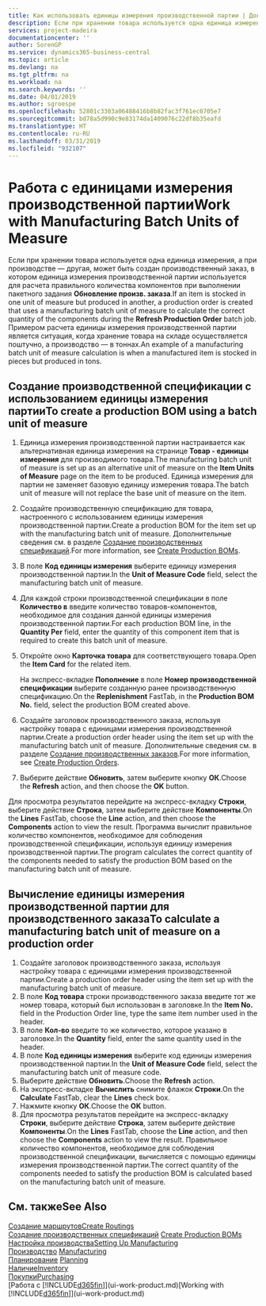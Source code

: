 ```yaml
---
title: Как использовать единицы измерения производственной партии | Документы Майкрософт
description: Если при хранении товара используется одна единица измерения, а при производстве — другая, то производственный заказ должен использовать единицы измерения производственной партии для расчета правильного количества компонентов. Примером расчета единицы измерения производственной партии является ситуация, когда хранение товара на складе осуществляется поштучно, а производство — в тоннах.
services: project-madeira
documentationcenter: ''
author: SorenGP
ms.service: dynamics365-business-central
ms.topic: article
ms.devlang: na
ms.tgt_pltfrm: na
ms.workload: na
ms.search.keywords: ''
ms.date: 04/01/2019
ms.author: sgroespe
ms.openlocfilehash: 52801c3303a06488416b8b82fac3f761ec0705e7
ms.sourcegitcommit: bd78a5d990c9e83174da1409076c22df8b35eafd
ms.translationtype: HT
ms.contentlocale: ru-RU
ms.lasthandoff: 03/31/2019
ms.locfileid: "932107"
---
```

# <a name="work-with-manufacturing-batch-units-of-measure"></a><span data-ttu-id="dc619-104">Работа с единицами измерения производственной партии</span><span class="sxs-lookup"><span data-stu-id="dc619-104">Work with Manufacturing Batch Units of Measure</span></span>
<span data-ttu-id="dc619-105">Если при хранении товара используется одна единица измерения, а при производстве — другая, может быть создан производственный заказ, в котором единица измерения производственной партии используется для расчета правильного количества компонентов при выполнении пакетного задания **Обновление произв. заказа**.</span><span class="sxs-lookup"><span data-stu-id="dc619-105">If an item is stocked in one unit of measure but produced in another, a production order is created that uses a manufacturing batch unit of measure to calculate the correct quantity of the components during the **Refresh Production Order** batch job.</span></span> <span data-ttu-id="dc619-106">Примером расчета единицы измерения производственной партии является ситуация, когда хранение товара на складе осуществляется поштучно, а производство — в тоннах.</span><span class="sxs-lookup"><span data-stu-id="dc619-106">An example of a manufacturing batch unit of measure calculation is when a manufactured item is stocked in pieces but produced in tons.</span></span>  

## <a name="to-create-a-production-bom-using-a-batch-unit-of-measure"></a><span data-ttu-id="dc619-107">Создание производственной спецификации с использованием единицы измерения партии</span><span class="sxs-lookup"><span data-stu-id="dc619-107">To create a production BOM using a batch unit of measure</span></span>  
1.  <span data-ttu-id="dc619-108">Единица измерения производственной партии настраивается как альтернативная единица измерения на странице **Товар - единицы измерения** для производимого товара.</span><span class="sxs-lookup"><span data-stu-id="dc619-108">The manufacturing batch unit of measure is set up as an alternative unit of measure on the **Item Units of Measure** page on the item to be produced.</span></span> <span data-ttu-id="dc619-109">Единица измерения для партии не заменяет базовую единицу измерения товара.</span><span class="sxs-lookup"><span data-stu-id="dc619-109">The batch unit of measure will not replace the base unit of measure on the item.</span></span>  
2.  <span data-ttu-id="dc619-110">Создайте производственную спецификацию для товара, настроенного с использованием единицы измерения производственной партии.</span><span class="sxs-lookup"><span data-stu-id="dc619-110">Create a production BOM for the item set up with the manufacturing batch unit of measure.</span></span> <span data-ttu-id="dc619-111">Дополнительные сведения см. в разделе [Создание производственных спецификаций](production-how-to-create-production-boms.md).</span><span class="sxs-lookup"><span data-stu-id="dc619-111">For more information, see [Create Production BOMs](production-how-to-create-production-boms.md).</span></span>  
3.  <span data-ttu-id="dc619-112">В поле **Код единицы измерения** выберите единицу измерения производственной партии.</span><span class="sxs-lookup"><span data-stu-id="dc619-112">In the **Unit of Measure Code** field, select the manufacturing batch unit of measure.</span></span>  
4.  <span data-ttu-id="dc619-113">Для каждой строки производственной спецификации в поле **Количество в** введите количество товаров-компонентов, необходимое для создания данной единицы измерения производственной партии.</span><span class="sxs-lookup"><span data-stu-id="dc619-113">For each production BOM line, in the **Quantity Per** field, enter the quantity of this component item that is required to create this batch unit of measure.</span></span>  
5.  <span data-ttu-id="dc619-114">Откройте окно **Карточка товара** для соответствующего товара.</span><span class="sxs-lookup"><span data-stu-id="dc619-114">Open the **Item Card** for the related item.</span></span>  

    <span data-ttu-id="dc619-115">На экспресс-вкладке **Пополнение** в поле **Номер производственной спецификации** выберите созданную ранее производственную спецификацию.</span><span class="sxs-lookup"><span data-stu-id="dc619-115">On the **Replenishment** FastTab, in the **Production BOM No.** field, select the production BOM created above.</span></span>  
6.  <span data-ttu-id="dc619-116">Создайте заголовок производственного заказа, используя настройку товара с единицами измерения производственной партии.</span><span class="sxs-lookup"><span data-stu-id="dc619-116">Create a production order header using the item set up with the manufacturing batch unit of measure.</span></span> <span data-ttu-id="dc619-117">Дополнительные сведения см. в разделе [Создание производственных заказов](production-how-to-create-production-orders.md).</span><span class="sxs-lookup"><span data-stu-id="dc619-117">For more information, see [Create Production Orders](production-how-to-create-production-orders.md).</span></span>  
7.  <span data-ttu-id="dc619-118">Выберите действие **Обновить**, затем выберите кнопку **ОК**.</span><span class="sxs-lookup"><span data-stu-id="dc619-118">Choose the **Refresh** action, and then choose  the **OK** button.</span></span>  

<span data-ttu-id="dc619-119">Для просмотра результатов перейдите на экспресс-вкладку **Строки**, выберите действие **Строка**, затем выберите действие **Компоненты**.</span><span class="sxs-lookup"><span data-stu-id="dc619-119">On the **Lines** FastTab, choose the **Line** action, and then choose the **Components** action to view the result.</span></span> <span data-ttu-id="dc619-120">Программа вычислит правильное количество компонентов, необходимое для соблюдения производственной спецификации, используя единицу измерения производственной партии.</span><span class="sxs-lookup"><span data-stu-id="dc619-120">The program calculates the correct quantity of the components needed to satisfy the production BOM based on the manufacturing batch unit of measure.</span></span>  

## <a name="to-calculate-a-manufacturing-batch-unit-of-measure-on-a-production-order"></a><span data-ttu-id="dc619-121">Вычисление единицы измерения производственной партии для производственного заказа</span><span class="sxs-lookup"><span data-stu-id="dc619-121">To calculate a manufacturing batch unit of measure on a production order</span></span>  
1.  <span data-ttu-id="dc619-122">Создайте заголовок производственного заказа, используя настройку товара с единицами измерения производственной партии.</span><span class="sxs-lookup"><span data-stu-id="dc619-122">Create a production order header using the item set up with the manufacturing batch unit of measure.</span></span>  
2.  <span data-ttu-id="dc619-123">В поле **Код товара** строки производственного заказа введите тот же номер товара, который был использован в заголовке.</span><span class="sxs-lookup"><span data-stu-id="dc619-123">In the **Item No.** field in the Production Order line, type the same item number used in the header.</span></span>  
3.  <span data-ttu-id="dc619-124">В поле **Кол-во** введите то же количество, которое указано в заголовке.</span><span class="sxs-lookup"><span data-stu-id="dc619-124">In the **Quantity** field, enter the same quantity used in the header.</span></span>  
4.  <span data-ttu-id="dc619-125">В поле **Код единицы измерения** выберите код единицы измерения производственной партии.</span><span class="sxs-lookup"><span data-stu-id="dc619-125">In the **Unit of Measure Code** field, select the manufacturing batch unit of measure code.</span></span>  
5.  <span data-ttu-id="dc619-126">Выберите действие **Обновить**.</span><span class="sxs-lookup"><span data-stu-id="dc619-126">Choose the **Refresh** action.</span></span>
6.  <span data-ttu-id="dc619-127">На экспресс-вкладке **Вычислить** снимите флажок **Строки**.</span><span class="sxs-lookup"><span data-stu-id="dc619-127">On the **Calculate** FastTab, clear the **Lines** check box.</span></span>  
7.  <span data-ttu-id="dc619-128">Нажмите кнопку **ОК**.</span><span class="sxs-lookup"><span data-stu-id="dc619-128">Choose the **OK** button.</span></span>  
8.  <span data-ttu-id="dc619-129">Для просмотра результатов перейдите на экспресс-вкладку **Строки**, выберите действие **Строка**, затем выберите действие **Компоненты**.</span><span class="sxs-lookup"><span data-stu-id="dc619-129">On the **Lines** FastTab, choose the **Line** action, and then choose the **Components** action to view the result.</span></span> <span data-ttu-id="dc619-130">Правильное количество компонентов, необходимое для соблюдения производственной спецификации, вычисляется с помощью единицы измерения производственной партии.</span><span class="sxs-lookup"><span data-stu-id="dc619-130">The correct quantity of the components needed to satisfy the production BOM is calculated based on the manufacturing batch unit of measure.</span></span>  

## <a name="see-also"></a><span data-ttu-id="dc619-131">См. также</span><span class="sxs-lookup"><span data-stu-id="dc619-131">See Also</span></span>  
[<span data-ttu-id="dc619-132">Создание маршрутов</span><span class="sxs-lookup"><span data-stu-id="dc619-132">Create Routings</span></span>](production-how-to-create-routings.md)  
<span data-ttu-id="dc619-133">[Создание производственных спецификаций](production-how-to-create-production-boms.md)   </span><span class="sxs-lookup"><span data-stu-id="dc619-133">[Create Production BOMs](production-how-to-create-production-boms.md)   </span></span>  
[<span data-ttu-id="dc619-134">Настройка производства</span><span class="sxs-lookup"><span data-stu-id="dc619-134">Setting Up Manufacturing</span></span>](production-configure-production-processes.md)  
<span data-ttu-id="dc619-135">[Производство](production-manage-manufacturing.md)  </span><span class="sxs-lookup"><span data-stu-id="dc619-135">[Manufacturing](production-manage-manufacturing.md)  </span></span>  
<span data-ttu-id="dc619-136">[Планирование](production-planning.md) </span><span class="sxs-lookup"><span data-stu-id="dc619-136">[Planning](production-planning.md) </span></span>  
[<span data-ttu-id="dc619-137">Наличие</span><span class="sxs-lookup"><span data-stu-id="dc619-137">Inventory</span></span>](inventory-manage-inventory.md)  
[<span data-ttu-id="dc619-138">Покупки</span><span class="sxs-lookup"><span data-stu-id="dc619-138">Purchasing</span></span>](purchasing-manage-purchasing.md)  
<span data-ttu-id="dc619-139">[Работа с [!INCLUDE[d365fin](includes/d365fin_md.md)]](ui-work-product.md)</span><span class="sxs-lookup"><span data-stu-id="dc619-139">[Working with [!INCLUDE[d365fin](includes/d365fin_md.md)]](ui-work-product.md)</span></span>  
